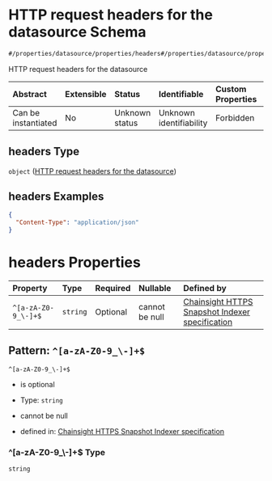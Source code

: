 # HTTP request headers for the datasource Schema

```txt
#/properties/datasource/properties/headers#/properties/datasource/properties/headers
```

HTTP request headers for the datasource

| Abstract            | Extensible | Status         | Identifiable            | Custom Properties | Additional Properties | Access Restrictions | Defined In                                                                                      |
| :------------------ | :--------- | :------------- | :---------------------- | :---------------- | :-------------------- | :------------------ | :---------------------------------------------------------------------------------------------- |
| Can be instantiated | No         | Unknown status | Unknown identifiability | Forbidden         | Allowed               | none                | [snapshot\_indexer\_https.json\*](../../out/snapshot_indexer_https.json "open original schema") |

## headers Type

`object` ([HTTP request headers for the datasource](snapshot_indexer_https-properties-datasource-properties-http-request-headers-for-the-datasource.md))

## headers Examples

```json
{
  "Content-Type": "application/json"
}
```

# headers Properties

| Property            | Type     | Required | Nullable       | Defined by                                                                                                                                                                                                                                                                                                       |
| :------------------ | :------- | :------- | :------------- | :--------------------------------------------------------------------------------------------------------------------------------------------------------------------------------------------------------------------------------------------------------------------------------------------------------------- |
| `^[a-zA-Z0-9_\-]+$` | `string` | Optional | cannot be null | [Chainsight HTTPS Snapshot Indexer specification](snapshot_indexer_https-properties-datasource-properties-http-request-headers-for-the-datasource-patternproperties-a-za-z0-9_-.md "#/properties/datasource/properties/headers#/properties/datasource/properties/headers/patternProperties/^\[a-zA-Z0-9_\\-]+$") |

## Pattern: `^[a-zA-Z0-9_\-]+$`



`^[a-zA-Z0-9_\-]+$`

*   is optional

*   Type: `string`

*   cannot be null

*   defined in: [Chainsight HTTPS Snapshot Indexer specification](snapshot_indexer_https-properties-datasource-properties-http-request-headers-for-the-datasource-patternproperties-a-za-z0-9_-.md "#/properties/datasource/properties/headers#/properties/datasource/properties/headers/patternProperties/^\[a-zA-Z0-9_\\-]+$")

### ^\[a-zA-Z0-9\_\\-]+$ Type

`string`
